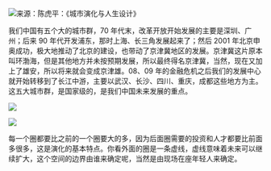 ![来源：陈虎平：《城市演化与人生设计》](https://imagerepos.oss-cn-beijing.aliyuncs.com/images/WX20190910-103255@2x_new.png)


我们中国有五个大的城市群，70 年代末，改革开放开始发展的主要是深圳、广州；后来 90 年代开发浦东，那时上海、长三角发展起来了；然后 2001 年北京申奥成功，极大地推动了北京的建设，也带动了京津冀地区的发展。京津冀这片原本叫环渤海，但是其他地方并未按预期发展，所以最终得名京津冀，当然，现在又加上了雄安，所以将来就会变成京津雄。08、09 年的金融危机之后我们的发展中心就开始转移到了长江中游，主要以武汉、长沙、四川、重庆，成都这些地方为主。这五大城市群，是国家级的，是我们中国未来发展的重点。


![](https://imagerepos.oss-cn-beijing.aliyuncs.com/images/WX20190911-151846@2x_new.png)


![](https://imagerepos.oss-cn-beijing.aliyuncs.com/images/WX20190911-153128@2x_new.png)


每一个圈都要比之前的一个圈要大的多，因为后面圈需要的投资和人才都要比前面多很多，这是演化的基本特点。你看外面的圈是一条虚线，虚线意味着未来可以继续扩大，这个空间的边界由谁来确定呢，当然是由现场在座年轻人来确定。



